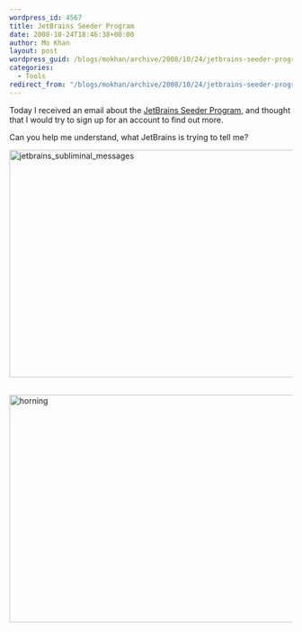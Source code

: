 ```yaml
---
wordpress_id: 4567
title: JetBrains Seeder Program
date: 2008-10-24T18:46:38+00:00
author: Mo Khan
layout: post
wordpress_guid: /blogs/mokhan/archive/2008/10/24/jetbrains-seeder-program.aspx
categories:
  - Tools
redirect_from: "/blogs/mokhan/archive/2008/10/24/jetbrains-seeder-program.aspx/"
---
```

Today I received an email about the [JetBrains Seeder Program](http://www.jetbrains.net/confluence/display/JBSDR/About+the+Program), and thought that I would try to sign up for an account to find out more.

Can you help me understand, what JetBrains is trying to tell me?

[<img style="border-top-width: 0px;border-left-width: 0px;border-bottom-width: 0px;border-right-width: 0px" height="405" alt="jetbrains_subliminal_messages" src="http://lostechies.com/content/mokhan/uploads/2011/03bfe6d434014c_C01A/jetbrains_subliminal_messages_thumb.png" width="644" border="0" />](http://lostechies.com/content/mokhan/uploads/2011/03bfe6d434014c_C01A/jetbrains_subliminal_messages_2.png)&#160;

[<img style="border-top-width: 0px;border-left-width: 0px;border-bottom-width: 0px;border-right-width: 0px" height="405" alt="horning" src="http://lostechies.com/content/mokhan/uploads/2011/03bfe6d434014c_C01A/horning_thumb.png" width="644" border="0" />](http://lostechies.com/content/mokhan/uploads/2011/03bfe6d434014c_C01A/horning_2.png)